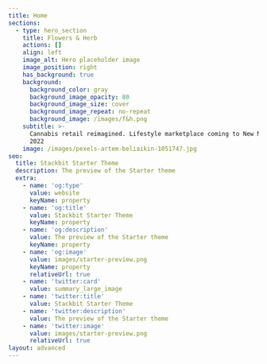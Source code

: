 ```yaml
---
title: Home
sections:
  - type: hero_section
    title: Flowers & Herb
    actions: []
    align: left
    image_alt: Hero placeholder image
    image_position: right
    has_background: true
    background:
      background_color: gray
      background_image_opacity: 80
      background_image_size: cover
      background_image_repeat: no-repeat
      background_image: /images/f&h.png
    subtitle: >-
      Cannabis retail reimagined. Lifestyle marketplace coming to New Mexico
      2022
    image: /images/pexels-artem-beliaikin-1051747.jpg
seo:
  title: Stackbit Starter Theme
  description: The preview of the Starter theme
  extra:
    - name: 'og:type'
      value: website
      keyName: property
    - name: 'og:title'
      value: Stackbit Starter Theme
      keyName: property
    - name: 'og:description'
      value: The preview of the Starter theme
      keyName: property
    - name: 'og:image'
      value: images/starter-preview.png
      keyName: property
      relativeUrl: true
    - name: 'twitter:card'
      value: summary_large_image
    - name: 'twitter:title'
      value: Stackbit Starter Theme
    - name: 'twitter:description'
      value: The preview of the Starter theme
    - name: 'twitter:image'
      value: images/starter-preview.png
      relativeUrl: true
layout: advanced
---
```


